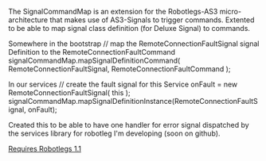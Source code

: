 The SignalCommandMap is an extension for the Robotlegs-AS3 micro-architecture that makes use of AS3-Signals to trigger commands.
Extented to be able to map signal class definition (for Deluxe Signal) to commands.

Somewhere in the bootstrap
//	map the RemoteConnectionFaultSignal signal Definition to the RemoteConnectionFaultCommand
	signalCommandMap.mapSignalDefinitionCommand( RemoteConnectionFaultSignal, RemoteConnectionFaultCommand );

In our services
//  create the fault signal for this Service
	onFault = new RemoteConnectionFaultSignal( this );
	signalCommandMap.mapSignalDefinitionInstance(RemoteConnectionFaultSignal, onFault);
	
Created this to be able to have one handler for error signal dispatched by the services library for robotleg I'm developing (soon on github).

[Requires Robotlegs 1.1](http://github.com/robotlegs/robotlegs-framework)